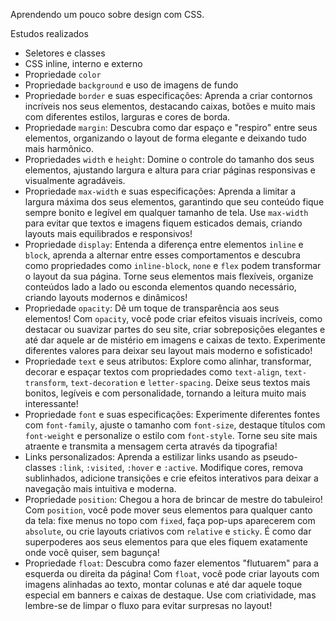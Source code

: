 Aprendendo um pouco sobre design com CSS.

Estudos realizados

- Seletores e classes
- CSS inline, interno e externo
- Propriedade `color`
- Propriedade `background` e uso de imagens de fundo
- Propriedade `border` e suas especificações: Aprenda a criar contornos incríveis nos seus elementos, destacando caixas, botões e muito mais com diferentes estilos, larguras e cores de borda.
- Propriedade `margin`: Descubra como dar espaço e "respiro" entre seus elementos, organizando o layout de forma elegante e deixando tudo mais harmônico.
- Propriedades `width` e `height`: Domine o controle do tamanho dos seus elementos, ajustando largura e altura para criar páginas responsivas e visualmente agradáveis.
- Propriedade `max-width` e suas especificações: Aprenda a limitar a largura máxima dos seus elementos, garantindo que seu conteúdo fique sempre bonito e legível em qualquer tamanho de tela. Use `max-width` para evitar que textos e imagens fiquem esticados demais, criando layouts mais equilibrados e responsivos!
- Propriedade `display`: Entenda a diferença entre elementos `inline` e `block`, aprenda a alternar entre esses comportamentos e descubra como propriedades como `inline-block`, `none` e `flex` podem transformar o layout da sua página. Torne seus elementos mais flexíveis, organize conteúdos lado a lado ou esconda elementos quando necessário, criando layouts modernos e dinâmicos!
- Propriedade `opacity`: Dê um toque de transparência aos seus elementos! Com `opacity`, você pode criar efeitos visuais incríveis, como destacar ou suavizar partes do seu site, criar sobreposições elegantes e até dar aquele ar de mistério em imagens e caixas de texto. Experimente diferentes valores para deixar seu layout mais moderno e sofisticado!
- Propriedade `text` e seus atributos: Explore como alinhar, transformar, decorar e espaçar textos com propriedades como `text-align`, `text-transform`, `text-decoration` e `letter-spacing`. Deixe seus textos mais bonitos, legíveis e com personalidade, tornando a leitura muito mais interessante!
- Propriedade `font` e suas especificações: Experimente diferentes fontes com `font-family`, ajuste o tamanho com `font-size`, destaque títulos com `font-weight` e personalize o estilo com `font-style`. Torne seu site mais atraente e transmita a mensagem certa através da tipografia!
- Links personalizados: Aprenda a estilizar links usando as pseudo-classes `:link`, `:visited`, `:hover` e `:active`. Modifique cores, remova sublinhados, adicione transições e crie efeitos interativos para deixar a navegação mais intuitiva e moderna.
- Propriedade `position`: Chegou a hora de brincar de mestre do tabuleiro! Com `position`, você pode mover seus elementos para qualquer canto da tela: fixe menus no topo com `fixed`, faça pop-ups aparecerem com `absolute`, ou crie layouts criativos com `relative` e `sticky`. É como dar superpoderes aos seus elementos para que eles fiquem exatamente onde você quiser, sem bagunça!
- Propriedade `float`: Descubra como fazer elementos "flutuarem" para a esquerda ou direita da página! Com `float`, você pode criar layouts com imagens alinhadas ao texto, montar colunas e até dar aquele toque especial em banners e caixas de destaque. Use com criatividade, mas lembre-se de limpar o fluxo para evitar surpresas no layout!
